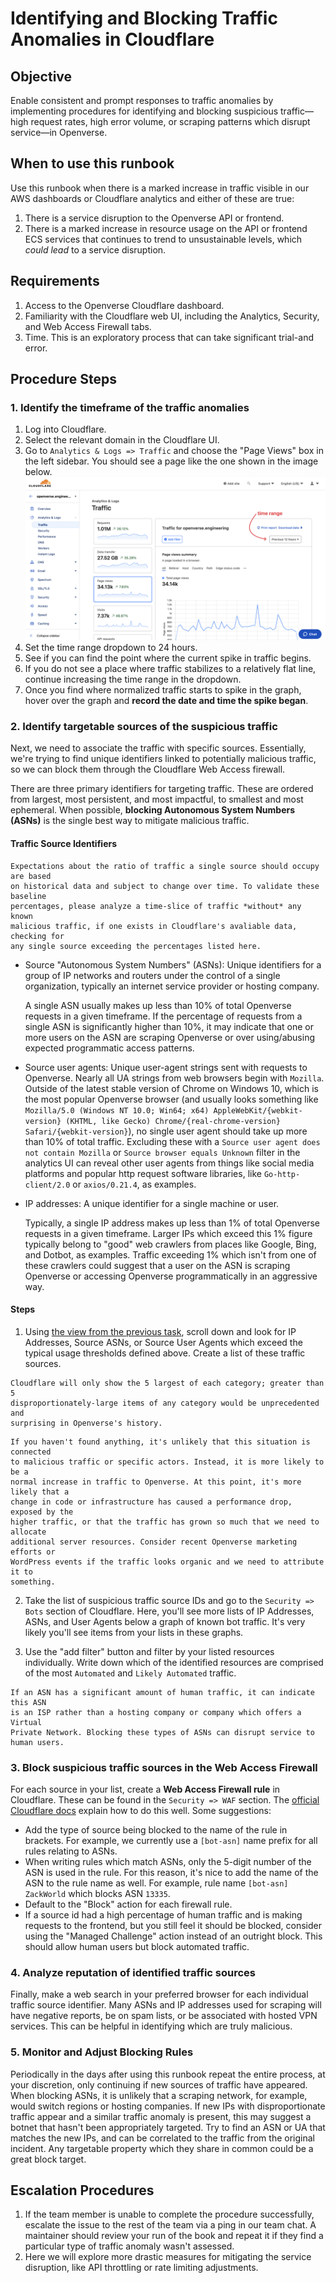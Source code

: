 # Identifying and Blocking Traffic Anomalies in Cloudflare

## Objective

Enable consistent and prompt responses to traffic anomalies by implementing
procedures for identifying and blocking suspicious traffic—high request rates,
high error volume, or scraping patterns which disrupt service—in Openverse.

## When to use this runbook

Use this runbook when there is a marked increase in traffic visible in our AWS
dashboards or Cloudflare analytics and either of these are true:

1. There is a service disruption to the Openverse API or frontend.
2. There is a marked increase in resource usage on the API or frontend ECS
   services that continues to trend to unsustainable levels, which _could lead_
   to a service disruption.

## Requirements

1. Access to the Openverse Cloudflare dashboard.
2. Familiarity with the Cloudflare web UI, including the Analytics, Security,
   and Web Access Firewall tabs.
3. Time. This is an exploratory process that can take significant trial-and
   error.

## Procedure Steps

### 1. Identify the timeframe of the traffic anomalies

1.  Log into Cloudflare.
2.  Select the relevant domain in the Cloudflare UI.
3.  Go to `Analytics & Logs => Traffic` and choose the "Page Views" box in the
    left sidebar. You should see a page like the one shown in the image below.
    ![Cloudflare's Analytics & Logs => Traffic page sample](./cloudflare_traffic_ui.png)
4.  Set the time range dropdown to 24 hours.
5.  See if you can find the point where the current spike in traffic begins.
6.  If you do not see a place where traffic stabilizes to a relatively flat
    line, continue increasing the time range in the dropdown.
7.  Once you find where normalized traffic starts to spike in the graph, hover
    over the graph and **record the date and time the spike began**.

### 2. Identify targetable sources of the suspicious traffic

Next, we need to associate the traffic with specific sources. Essentially, we're
trying to find unique identifiers linked to potentially malicious traffic, so we
can block them through the Cloudflare Web Access firewall.

There are three primary identifiers for targeting traffic. These are ordered
from largest, most persistent, and most impactful, to smallest and most
ephemeral. When possible, **blocking Autonomous System Numbers (ASNs)** is the
single best way to mitigate malicious traffic.

#### Traffic Source Identifiers

```{note}
Expectations about the ratio of traffic a single source should occupy are based
on historical data and subject to change over time. To validate these baseline
percentages, please analyze a time-slice of traffic *without* any known
malicious traffic, if one exists in Cloudflare's avaliable data, checking for
any single source exceeding the percentages listed here.
```

- Source "Autonomous System Numbers" (ASNs): Unique identifiers for a group of
  IP networks and routers under the control of a single organization, typically
  an internet service provider or hosting company.

  A single ASN usually makes up less than 10% of total Openverse requests in a
  given timeframe. If the percentage of requests from a single ASN is significantly higher
  than 10%, it may indicate that one or more users on the ASN are scraping
  Openverse or over using/abusing expected programmatic access patterns.

- Source user agents: Unique user-agent strings sent with requests to Openverse.
  Nearly all UA strings from web browsers begin with `Mozilla`. Outside of the
  latest stable version of Chrome on Windows 10, which is the most popular
  Openverse browser (and usually looks something like
  `Mozilla/5.0 (Windows NT 10.0; Win64; x64) AppleWebKit/{webkit-version} (KHTML, like Gecko) Chrome/{real-chrome-version} Safari/{webkit-version}`),
  no single user agent should take up more than 10% of total traffic. Excluding
  these with a `Source user agent does not contain Mozilla` or
  `Source browser equals Unknown` filter in the analytics UI can reveal other
  user agents from things like social media platforms and popular http request
  software libraries, like `Go-http-client/2.0` or `axios/0.21.4`, as examples.

- IP addresses: A unique identifier for a single machine or user.

  Typically, a single IP address makes up less than 1% of total Openverse
  requests in a given timeframe. Larger IPs which exceed this 1% figure
  typically belong to "good" web crawlers from places like Google, Bing, and
  Dotbot, as examples. Traffic exceeding 1% which isn't from one of these
  crawlers could suggest that a user on the ASN is scraping Openverse or
  accessing Openverse programmatically in an aggressive way.

#### Steps

1.  Using
    [the view from the previous task](#1-identify-the-timeframe-of-the-traffic-anomalies),
    scroll down and look for IP Addresses, Source ASNs, or Source User Agents
    which exceed the typical usage thresholds defined above. Create a list of
    these traffic sources.

```{note}
Cloudflare will only show the 5 largest of each category; greater than 5
disproportionately-large items of any category would be unprecedented and
surprising in Openverse's history.
```

```{warning}
If you haven't found anything, it's unlikely that this situation is connected
to malicious traffic or specific actors. Instead, it is more likely to be a
normal increase in traffic to Openverse. At this point, it's more likely that a
change in code or infrastructure has caused a performance drop, exposed by the
higher traffic, or that the traffic has grown so much that we need to allocate
additional server resources. Consider recent Openverse marketing efforts or
WordPress events if the traffic looks organic and we need to attribute it to
something.
```

2.  Take the list of suspicious traffic source IDs and go to the
    `Security => Bots` section of Cloudflare. Here, you'll see more lists of IP
    Addresses, ASNs, and User Agents below a graph of known bot traffic. It's
    very likely you'll see items from your lists in these graphs.

3.  Use the "add filter" button and filter by your listed resources
    individually. Write down which of the identified resources are comprised of
    the most `Automated` and `Likely Automated` traffic.

```{warning}
If an ASN has a significant amount of human traffic, it can indicate this ASN
is an ISP rather than a hosting company or company which offers a Virtual
Private Network. Blocking these types of ASNs can disrupt service to human users.
```

### 3. Block suspicious traffic sources in the Web Access Firewall

For each source in your list, create a **Web Access Firewall rule** in
Cloudflare. These can be found in the `Security => WAF` section. The
[official Cloudflare docs](https://developers.cloudflare.com/firewall/cf-dashboard/create-edit-delete-rules/#create-a-firewall-rule)
explain how to do this well. Some suggestions:

- Add the type of source being blocked to the name of the rule in brackets. For
  example, we currently use a `[bot-asn]` name prefix for all rules relating to
  ASNs.
- When writing rules which match ASNs, only the 5-digit number of the ASN is
  used in the rule. For this reason, it's nice to add the name of the ASN to the
  rule name as well. For example, rule name `[bot-asn] ZackWorld` which blocks
  ASN `13335`.
- Default to the "Block" action for each firewall rule.
- If a source id had a high percentage of human traffic and is making requests
  to the frontend, but you still feel it should be blocked, consider using the
  "Managed Challenge" action instead of an outright block. This should allow
  human users but block automated traffic.

### 4. Analyze reputation of identified traffic sources

Finally, make a web search in your preferred browser for each individual traffic
source identifier. Many ASNs and IP addresses used for scraping will have
negative reports, be on spam lists, or be associated with hosted VPN services.
This can be helpful in identifying which are truly malicious.

### 5. Monitor and Adjust Blocking Rules

Periodically in the days after using this runbook repeat the entire process, at
your discretion, only continuing if new sources of traffic have appeared. When
blocking ASNs, it is unlikely that a scraping network, for example, would switch
regions or hosting companies. If new IPs with disproportionate traffic appear
and a similar traffic anomaly is present, this may suggest a botnet that hasn't
been appropriately targeted. Try to find an ASN or UA that matches the new IPs,
and can be correlated to the traffic from the original incident. Any targetable
property which they share in common could be a great block target.

## Escalation Procedures

1. If the team member is unable to complete the procedure successfully, escalate
   the issue to the rest of the team via a ping in our team chat. A maintainer
   should review your run of the book and repeat it if they find a particular
   type of traffic anomaly wasn't assessed.
2. Here we will explore more drastic measures for mitigating the service
   disruption, like API throttling or rate limiting adjustments.
